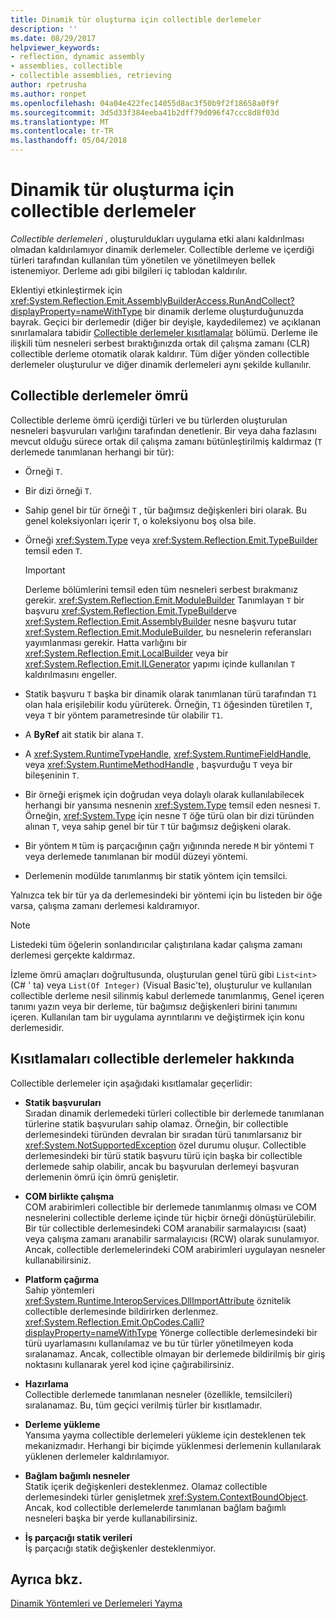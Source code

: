 ```yaml
---
title: Dinamik tür oluşturma için collectible derlemeler
description: ''
ms.date: 08/29/2017
helpviewer_keywords:
- reflection, dynamic assembly
- assemblies, collectible
- collectible assemblies, retrieving
author: rpetrusha
ms.author: ronpet
ms.openlocfilehash: 04a04e422fec14055d8ac3f50b9f2f18658a0f9f
ms.sourcegitcommit: 3d5d33f384eeba41b2dff79d096f47ccc8d8f03d
ms.translationtype: MT
ms.contentlocale: tr-TR
ms.lasthandoff: 05/04/2018
---
```

# <a name="collectible-assemblies-for-dynamic-type-generation"></a>Dinamik tür oluşturma için collectible derlemeler

*Collectible derlemeleri* , oluşturuldukları uygulama etki alanı kaldırılması olmadan kaldırılamıyor dinamik derlemeler. Collectible derleme ve içerdiği türleri tarafından kullanılan tüm yönetilen ve yönetilmeyen bellek istenemiyor. Derleme adı gibi bilgileri iç tablodan kaldırılır.

Eklentiyi etkinleştirmek için <xref:System.Reflection.Emit.AssemblyBuilderAccess.RunAndCollect?displayProperty=nameWithType> bir dinamik derleme oluşturduğunuzda bayrak. Geçici bir derlemedir (diğer bir deyişle, kaydedilemez) ve açıklanan sınırlamalara tabidir [Collectible derlemeler kısıtlamalar](#restrictions-on-collectible-assemblies) bölümü. Derleme ile ilişkili tüm nesneleri serbest bıraktığınızda ortak dil çalışma zamanı (CLR) collectible derleme otomatik olarak kaldırır. Tüm diğer yönden collectible derlemeler oluşturulur ve diğer dinamik derlemeleri aynı şekilde kullanılır.

## <a name="lifetime-of-collectible-assemblies"></a>Collectible derlemeler ömrü

Collectible derleme ömrü içerdiği türleri ve bu türlerden oluşturulan nesneleri başvuruları varlığını tarafından denetlenir. Bir veya daha fazlasını mevcut olduğu sürece ortak dil çalışma zamanı bütünleştirilmiş kaldırmaz (`T` derlemede tanımlanan herhangi bir tür): 

- Örneği `T`.

- Bir dizi örneği `T`.
 
- Sahip genel bir tür örneği `T` , tür bağımsız değişkenleri biri olarak. Bu genel koleksiyonları içerir `T`, o koleksiyonu boş olsa bile.

- Örneği <xref:System.Type> veya <xref:System.Reflection.Emit.TypeBuilder> temsil eden `T`. 

   > [!IMPORTANT]
   > Derleme bölümlerini temsil eden tüm nesneleri serbest bırakmanız gerekir. <xref:System.Reflection.Emit.ModuleBuilder> Tanımlayan `T` bir başvuru <xref:System.Reflection.Emit.TypeBuilder>ve <xref:System.Reflection.Emit.AssemblyBuilder> nesne başvuru tutar <xref:System.Reflection.Emit.ModuleBuilder>, bu nesnelerin referansları yayımlanması gerekir. Hatta varlığını bir <xref:System.Reflection.Emit.LocalBuilder> veya bir <xref:System.Reflection.Emit.ILGenerator> yapımı içinde kullanılan `T` kaldırılmasını engeller.

- Statik başvuru `T` başka bir dinamik olarak tanımlanan türü tarafından `T1` olan hala erişilebilir kodu yürüterek. Örneğin, `T1` öğesinden türetilen `T`, veya `T` bir yöntem parametresinde tür olabilir `T1`.
 
- A **ByRef** ait statik bir alana `T`.

- A <xref:System.RuntimeTypeHandle>, <xref:System.RuntimeFieldHandle>, veya <xref:System.RuntimeMethodHandle> , başvurduğu `T` veya bir bileşeninin `T`.

- Bir örneği erişmek için doğrudan veya dolaylı olarak kullanılabilecek herhangi bir yansıma nesnenin <xref:System.Type> temsil eden nesnesi `T`. Örneğin, <xref:System.Type> için nesne `T` öğe türü olan bir dizi türünden alınan `T`, veya sahip genel bir tür `T` tür bağımsız değişkeni olarak. 

- Bir yöntem `M` tüm iş parçacığının çağrı yığınında nerede `M` bir yöntemi `T` veya derlemede tanımlanan bir modül düzeyi yöntemi.

- Derlemenin modülde tanımlanmış bir statik yöntem için temsilci.

Yalnızca tek bir tür ya da derlemesindeki bir yöntemi için bu listeden bir öğe varsa, çalışma zamanı derlemesi kaldıramıyor.

> [!NOTE]
> Listedeki tüm öğelerin sonlandırıcılar çalıştırılana kadar çalışma zamanı derlemesi gerçekte kaldırmaz.

İzleme ömrü amaçları doğrultusunda, oluşturulan genel türü gibi `List<int>` (C# ' ta) veya `List(Of Integer)` (Visual Basic'te), oluşturulur ve kullanılan collectible derleme nesil silinmiş kabul derlemede tanımlanmış, Genel içeren tanımı yazın veya bir derleme, tür bağımsız değişkenleri birini tanımını içeren. Kullanılan tam bir uygulama ayrıntılarını ve değiştirmek için konu derlemesidir.
 
## <a name="restrictions-on-collectible-assemblies"></a>Kısıtlamaları collectible derlemeler hakkında

Collectible derlemeler için aşağıdaki kısıtlamalar geçerlidir: 

- **Statik başvuruları**   
  Sıradan dinamik derlemedeki türleri collectible bir derlemede tanımlanan türlerine statik başvuruları sahip olamaz. Örneğin, bir collectible derlemesindeki türünden devralan bir sıradan türü tanımlarsanız bir <xref:System.NotSupportedException> özel durumu oluşur. Collectible derlemesindeki bir türü statik başvuru türü için başka bir collectible derlemede sahip olabilir, ancak bu başvurulan derlemeyi başvuran derlemenin ömrü için ömrü genişletir.

- **COM birlikte çalışma**   
   COM arabirimleri collectible bir derlemede tanımlanmış olması ve COM nesnelerini collectible derleme içinde tür hiçbir örneği dönüştürülebilir. Bir tür collectible derlemesindeki COM aranabilir sarmalayıcısı (saat) veya çalışma zamanı aranabilir sarmalayıcısı (RCW) olarak sunulamıyor. Ancak, collectible derlemelerindeki COM arabirimleri uygulayan nesneler kullanabilirsiniz.

- **Platform çağırma**   
   Sahip yöntemleri <xref:System.Runtime.InteropServices.DllImportAttribute> öznitelik collectible derlemesinde bildirirken derlenmez. <xref:System.Reflection.Emit.OpCodes.Calli?displayProperty=nameWithType> Yönerge collectible derlemesindeki bir türü uyarlamasını kullanılamaz ve bu tür türler yönetilmeyen koda sıralanamaz. Ancak, collectible olmayan bir derlemede bildirilmiş bir giriş noktasını kullanarak yerel kod içine çağırabilirsiniz.
 
- **Hazırlama**   
   Collectible derlemede tanımlanan nesneler (özellikle, temsilcileri) sıralanamaz. Bu, tüm geçici verilmiş türler bir kısıtlamadır.

- **Derleme yükleme**   
   Yansıma yayma collectible derlemeleri yükleme için desteklenen tek mekanizmadır. Herhangi bir biçimde yüklenmesi derlemenin kullanılarak yüklenen derlemeler kaldırılamıyor.
 
- **Bağlam bağımlı nesneler**    
   Statik içerik değişkenleri desteklenmez. Olamaz collectible derlemesindeki türler genişletmek <xref:System.ContextBoundObject>. Ancak, kod collectible derlemelerde tanımlanan bağlam bağımlı nesneleri başka bir yerde kullanabilirsiniz.

- **İş parçacığı statik verileri**       
   İş parçacığı statik değişkenler desteklenmiyor.

## <a name="see-also"></a>Ayrıca bkz.

[Dinamik Yöntemleri ve Derlemeleri Yayma](emitting-dynamic-methods-and-assemblies.md)

